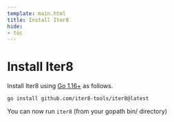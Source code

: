 ```yaml
---
template: main.html
title: Install Iter8
hide:
- toc
---
```


# Install Iter8

Install Iter8 using [Go 1.16+](https://golang.org/) as follows.
```shell
go install github.com/iter8-tools/iter8@latest
```
You can now run `iter8` (from your gopath bin/ directory)

